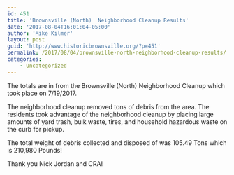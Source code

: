 ```yaml
---
id: 451
title: 'Brownsville (North)  Neighborhood Cleanup Results'
date: '2017-08-04T16:01:04-05:00'
author: 'Mike Kilmer'
layout: post
guid: 'http://www.historicbrownsville.org/?p=451'
permalink: /2017/08/04/brownsville-north-neighborhood-cleanup-results/
categories:
    - Uncategorized
---
```


<p>The totals are in from the Brownsville (North)  Neighborhood Cleanup which took place on 7/19/2017.</p>

<p>The neighborhood cleanup removed tons of debris from the area. The residents took advantage of the neighborhood cleanup by placing large amounts of yard trash, bulk waste, tires, and household hazardous waste on the curb for pickup.</p>

<p>The total weight of debris collected and disposed of was 105.49 Tons which is 210,980 Pounds!</p>

<p>Thank you Nick Jordan and CRA!</p>
